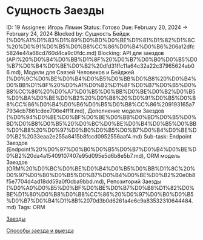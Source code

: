 # Сущность Заезды

ID: 19
Assignee: Игорь Лямин
Status: Готово
Due: February 20, 2024 → February 24, 2024
Blocked by: Сущность Бейдж (%D0%A1%D1%83%D1%89%D0%BD%D0%BE%D1%81%D1%82%D1%8C%20%D0%91%D0%B5%D0%B8%CC%86%D0%B4%D0%B6%206a12dfc5824e44a68cd760d4ca9c0fdc.md)
Blocking: API для заездов (API%20%D0%B4%D0%BB%D1%8F%20%D0%B7%D0%B0%D0%B5%D0%B7%D0%B4%D0%BE%D0%B2%20dfd31ffc11a64c32a22c37965624ab06.md), Модели для Связей Человеков и Бейджей (%D0%9C%D0%BE%D0%B4%D0%B5%D0%BB%D0%B8%20%D0%B4%D0%BB%D1%8F%20%D0%A1%D0%B2%D1%8F%D0%B7%D0%B5%D0%B8%CC%86%20%D0%A7%D0%B5%D0%BB%D0%BE%D0%B2%D0%B5%D0%BA%D0%BE%D0%B2%20%D0%B8%20%D0%91%D0%B5%D0%B8%CC%86%D0%B4%D0%B6%D0%B5%D0%B8%CC%86%209193165a77934cb7861cdee706e4ff1f.md), Дополнение модели Заездов (%D0%94%D0%BE%D0%BF%D0%BE%D0%BB%D0%BD%D0%B5%D0%BD%D0%B8%D0%B5%20%D0%BC%D0%BE%D0%B4%D0%B5%D0%BB%D0%B8%20%D0%97%D0%B0%D0%B5%D0%B7%D0%B4%D0%BE%D0%B2%2033eaa2e255a8415b8fccd0952556aaf4.md)
Sub-task: Endpoint Заездов (Endpoint%20%D0%97%D0%B0%D0%B5%D0%B7%D0%B4%D0%BE%D0%B2%20da4a15409107407e95d095e5d6b8e5b7.md), ORM модель Заездов (ORM%20%D0%BC%D0%BE%D0%B4%D0%B5%D0%BB%D1%8C%20%D0%97%D0%B0%D0%B5%D0%B7%D0%B4%D0%BE%D0%B2%20e0b8f5e7704d4ad18dd59a0f0cba9bbd.md), Репозиторий Заезды (%D0%A0%D0%B5%D0%BF%D0%BE%D0%B7%D0%B8%D1%82%D0%BE%D1%80%D0%B8%D0%B8%CC%86%20%D0%97%D0%B0%D0%B5%D0%B7%D0%B4%D1%8B%2070d3b0d6261a4e6c9a83532310644484.md)
Tags: ORM

[Заезды](../%D0%90%D1%80%D1%85%D0%B8%D1%82%D0%B5%D0%BA%D1%82%D1%83%D1%80%D0%B0%20%D0%91%D0%B5%D1%81%D1%81%D0%BE%D0%BD%D0%BD%D0%BE%D0%B3%D0%BE%20IT%209ccb3d2f73fd4f46a9967a8051404fea/%D0%A6%D0%B5%D0%BB%D0%B5%D0%B2%D0%B0%D1%8F%20%D1%81%D1%82%D1%80%D1%83%D0%BA%D1%82%D1%83%D1%80%D0%B0%20%D0%B4%D0%B0%D0%BD%D0%BD%D1%8B%D1%85%20f87aeea754f6479aa2352d50a0878e5e.md) 

[Способы заезда и выезда](../%D0%90%D1%80%D1%85%D0%B8%D1%82%D0%B5%D0%BA%D1%82%D1%83%D1%80%D0%B0%20%D0%91%D0%B5%D1%81%D1%81%D0%BE%D0%BD%D0%BD%D0%BE%D0%B3%D0%BE%20IT%209ccb3d2f73fd4f46a9967a8051404fea/%D0%A1%D0%BF%D1%80%D0%B0%D0%B2%D0%BE%D1%87%D0%BD%D0%B8%D0%BA%D0%B8%200d3d3c5b2cba4cd48080a16d3d5e67e4.md)